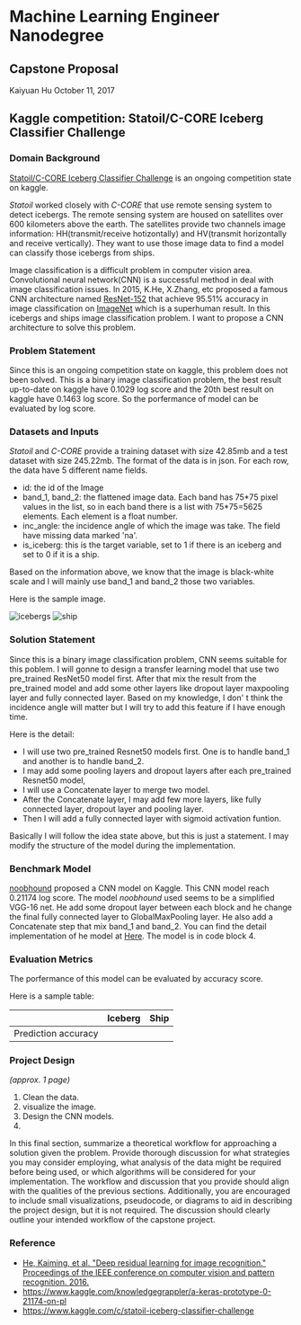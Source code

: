 # Machine Learning Engineer Nanodegree
## Capstone Proposal
Kaiyuan Hu
October 11, 2017

## Kaggle competition: Statoil/C-CORE Iceberg Classifier Challenge

### Domain Background

[Statoil/C-CORE Iceberg Classifier Challenge](https://www.kaggle.com/c/statoil-iceberg-classifier-challenge) is an ongoing competition state on kaggle.

_Statoil_ worked closely with _C-CORE_ that use remote sensing system to detect icebergs. The remote sensing system are housed on satellites over 600 kilometers above the earth. The satellites provide two channels image information: HH(transmit/receive hotizontally) and HV(transmit horizontally and receive vertically). They want to use those image data to find a model can classify those icebergs from ships.

Image classification is a difficult problem in computer vision area. Convolutional neural network(CNN) is a successful method in deal with image classification issues. In 2015, K.He, X.Zhang, etc proposed a famous CNN architecture named [ResNet-152](https://arxiv.org/abs/1512.03385) that achieve 95.51% accuracy in image classification on [ImageNet](http://www.image-net.org/) which is a superhuman result. In this icebergs and ships image classification problem. I want to propose a CNN architecture to solve this problem.

### Problem Statement

Since this is an ongoing competition state on kaggle, this problem does not been solved. This is a binary image classification problem, the best result up-to-date on kaggle have 0.1029 log score and the 20th best result on kaggle have 0.1463 log score. So the porfermance of model can be evaluated by log score.

### Datasets and Inputs

_Statoil_ and _C-CORE_ provide a training dataset with size 42.85mb and a test dataset with size 245.22mb. The format of the data is in json. For each row, the data have 5 different name fields.

- id: the id of the Image
- band_1, band_2: the flattened image data. Each band has 75*75 pixel values in the list, so in each band there is a list with 75\*75=5625 elements. Each element is a float number.
- inc_angle: the incidence angle of which the image was take. The field have missing data marked 'na'.
- is_iceberg: this is the target variable, set to 1 if there is an iceberg and set to 0 if it is a ship.

Based on the information above, we know that the image is black-white scale and I will mainly use band_1 and band_2 those two variables.

Here is the sample image.

![icebergs](/Users/Kieran/Documents/MLND/Statoil-C-CORE-Iceberg-Classifier-Challenge/sample_img/8ZkRcp4.png)
![ship](/Users/Kieran/Documents/MLND/Statoil-C-CORE-Iceberg-Classifier-Challenge/sample_img/nXK6Vdl.png)

### Solution Statement

Since this is a binary image classification problem, CNN seems suitable for this poblem. I will gonne to design a transfer learning model that use two pre_trained ResNet50 model first. After that mix the result from the pre_trained model and add some other layers like dropout layer maxpooling layer and fully connected layer. Based on my knowledge, I don' t think the incidence angle will matter but I will try to add this feature if I have enough time.

Here is the detail:
- I will use two pre_trained Resnet50 models first. One is to handle band_1 and another is to handle band_2.
- I may add some pooling layers and dropout layers after each pre_trained Resnet50 model,
- I will use a Concatenate layer to merge two model.
- After the Concatenate layer, I may add few more layers, like fully connected layer, dropout layer and pooling layer.
- Then I will add a fully connected layer with sigmoid activation funtion.

Basically I will follow the idea state above, but this is just a statement. I may modify the structure of the model during the implementation.

### Benchmark Model

[noobhound](https://www.kaggle.com/knowledgegrappler/a-keras-prototype-0-21174-on-pl) proposed a CNN model on Kaggle. This CNN model reach 0.21174 log score. The model _noobhound_ used seems to be a simplified VGG-16 net. He add some dropout layer between each block and he change the final fully connected layer to GlobalMaxPooling layer. He also add a Concatenate step that mix band_1 and band_2. You can find the detail implementation of he model at [Here](https://www.kaggle.com/knowledgegrappler/a-keras-prototype-0-21174-on-pl). The model is in code block 4.

### Evaluation Metrics

The porfermance of this model can be evaluated by accuracy score.

Here is a sample table:


|                     | Iceberg     | Ship |
| ------------------- |-------------| -----|
| Prediction accuracy |             |      |


### Project Design
_(approx. 1 page)_

1. Clean the data.
2. visualize the image.
3. Design the CNN models.
4.

In this final section, summarize a theoretical workflow for approaching a solution given the problem. Provide thorough discussion for what strategies you may consider employing, what analysis of the data might be required before being used, or which algorithms will be considered for your implementation. The workflow and discussion that you provide should align with the qualities of the previous sections. Additionally, you are encouraged to include small visualizations, pseudocode, or diagrams to aid in describing the project design, but it is not required. The discussion should clearly outline your intended workflow of the capstone project.

### Reference
- [He, Kaiming, et al. "Deep residual learning for image recognition." Proceedings of the IEEE conference on computer vision and pattern recognition. 2016.](https://www.cv-foundation.org/openaccess/content_cvpr_2016/html/He_Deep_Residual_Learning_CVPR_2016_paper.html)
- https://www.kaggle.com/knowledgegrappler/a-keras-prototype-0-21174-on-pl
- https://www.kaggle.com/c/statoil-iceberg-classifier-challenge
